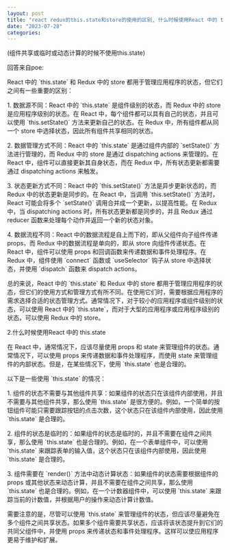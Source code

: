 ```yaml
---
layout: post
title: "react redux的this.state和store的使用的区别, 什么时候使用React 中的 this.state"
date: "2023-07-28"
categories: 
---
```

<div class="Message_humanRow__cmibI Message_row___ur0Y">
<div class="Message_humanMessageBubble__Nld4j">
<div class="Markdown_markdownContainer__UyYrv">
<p>(组件共享或临时或动态计算的时候不使用this.state)</p>

<p>回答来自poe:</p>

<p>React 中的 `this.state` 和 Redux 中的 store 都用于管理应用程序的状态，但它们之间有一些重要的区别：</p>

<p>1. 数据源不同：React 中的 `this.state` 是组件级别的状态，而 Redux 中的 store 是应用程序级别的状态。在 React 中，每个组件都可以具有自己的状态，并且可以使用 `this.setState()` 方法来更新自己的状态。在 Redux 中，所有组件都从同一个 store 中选择状态，因此所有组件共享相同的状态。</p>

<p>2. 数据管理方式不同：React 中的 `this.state` 是通过组件内部的 `setState()` 方法进行管理的，而 Redux 中的 store 是通过 dispatching actions 来管理的。在 React 中，组件可以直接更新其自身状态，而在 Redux 中，所有状态更新都需要通过 dispatching actions 来触发。</p>

<p>3. 状态更新方式不同：React 中的 `this.setState()` 方法是异步更新状态的，而 Redux 中的状态更新是同步的。在 React 中，当调用 `this.setState()` 方法时，React 可能会将多个 `setState()` 调用合并成一个更新，以提高性能。在 Redux 中，当 dispatching actions 时，所有状态更新都是同步的，并且 Redux 通过 reducer 函数来处理每个动作并返回一个新的状态对象。</p>

<p>4. 数据流程不同：React 中的数据流程是自上而下的，即从父组件向子组件传递 props，而 Redux 中的数据流程是单向的，即从 store 向组件传递状态。在 React 中，组件可以使用 props 和回调函数来传递数据和事件处理程序。在 Redux 中，组件使用 `connect` 函数或 `useSelector` 钩子从 store 中选择状态，并使用 `dispatch` 函数来 dispatch actions。</p>

<p>总的来说，React 中的 `this.state` 和 Redux 中的 store 都用于管理应用程序的状态，但它们的使用方式和管理方式有所不同。在使用它们时，需要根据应用程序的需求选择合适的状态管理方式。通常情况下，对于较小的应用程序或组件级别的状态，可以使用 React 中的 `this.state`，而对于大型的应用程序或应用程序级别的状态，可以使用 Redux 中的 store。</p>

<p>2.什么时候使用React 中的 this.state</p>

<p>在 React 中，通常情况下，应该尽量使用 props 和 state 来管理组件的状态。通常情况下，可以使用 props 来传递数据和事件处理程序，而使用 state 来管理组件的内部状态。但是，在某些情况下，使用 `this.state` 也是合理的。</p>

<p>以下是一些使用 `this.state` 的情况：</p>

<p>1. 组件的状态不需要与其他组件共享：如果组件的状态只在该组件内部使用，并且不需要与其他组件共享，那么使用 `this.state` 是很方便的。例如，一个简单的按钮组件可能只需要跟踪按钮的点击次数，这个状态只在该组件内部使用，因此使用 `this.state` 是合理的。</p>

<p>2. 组件的状态是临时的：如果组件的状态是临时的，并且不需要在组件之间共享，那么使用 `this.state` 也是合理的。例如，在一个表单组件中，可以使用 `this.state` 来跟踪表单的输入值，这个状态只在该组件内部使用，因此使用 `this.state` 是合理的。</p>

<p>3. 组件需要在 `render()` 方法中动态计算状态：如果组件的状态需要根据组件的 props 或其他状态来动态计算，并且不需要在组件之间共享，那么使用 `this.state` 也是合理的。例如，在一个计数器组件中，可以使用 `this.state` 来跟踪当前的计数值，并根据用户的操作来动态计算计数值。</p>

<p>需要注意的是，尽管可以使用 `this.state` 来管理组件的状态，但应该尽量避免在多个组件之间共享状态。如果多个组件需要共享状态，应该将该状态提升到它们的共同父组件中，并使用 props 来传递状态和事件处理程序。这样可以使应用程序更易于维护和扩展。</p>
</div>
</div>
</div>

